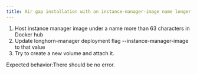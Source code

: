 ```yaml
---
title: Air gap installation with an instance-manager-image name longer than 63 characters
---
```

1. Host instance manager image under a name more than 63 characters in Docker hub
2. Update longhorn-manager deployment flag --instance-manager-image to that value
3. Try to create a new volume and attach it.

Expected behavior:There should be no error.
